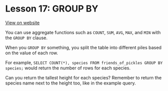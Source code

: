 # Lesson 17: GROUP BY

[View on website](https://www.sql-easy.com/group_by)

You can use aggregate functions such as `COUNT`, `SUM`, `AVG`, `MAX`, and `MIN` with the `GROUP BY` clause.

When you `GROUP BY` something, you split the table into different piles based on the value of each row.

For example,
`SELECT COUNT(*), species FROM friends_of_pickles GROUP BY species;` would return the number of rows for each species.

Can you return the tallest height for each species? Remember to return the species name next to the height too, like in the example query.